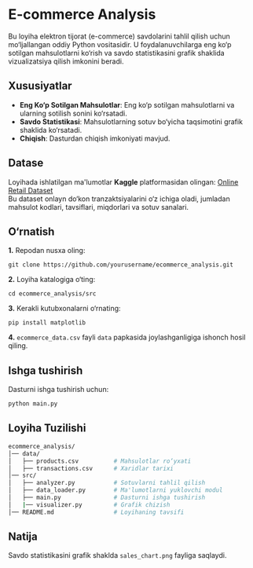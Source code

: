 # E-commerce Analysis

Bu loyiha elektron tijorat (e-commerce) savdolarini tahlil qilish uchun mo‘ljallangan oddiy Python vositasidir. U foydalanuvchilarga eng ko‘p sotilgan mahsulotlarni ko‘rish va savdo statistikasini grafik shaklida vizualizatsiya qilish imkonini beradi.

## Xususiyatlar
- **Eng Ko‘p Sotilgan Mahsulotlar**: Eng ko‘p sotilgan mahsulotlarni va ularning sotilish sonini ko‘rsatadi.
- **Savdo Statistikasi**: Mahsulotlarning sotuv bo‘yicha taqsimotini grafik shaklida ko‘rsatadi.
- **Chiqish**: Dasturdan chiqish imkoniyati mavjud.

## Datase
Loyihada ishlatilgan ma'lumotlar **Kaggle** platformasidan olingan:
[Online Retail Dataset](https://www.kaggle.com/datasets/carrie1/ecommerce-data)<br>
Bu dataset onlayn do‘kon tranzaktsiyalarini o‘z ichiga oladi, jumladan mahsulot kodlari, tavsiflari, miqdorlari va sotuv sanalari.

## O‘rnatish

**1.** Repodan nusxa oling:
```
git clone https://github.com/yourusername/ecommerce_analysis.git
```
**2.** Loyiha katalogiga o‘ting:
```
cd ecommerce_analysis/src
```
**3.** Kerakli kutubxonalarni o‘rnating:
```
pip install matplotlib
```
**4.** ```ecommerce_data.csv``` fayli ```data``` papkasida joylashganligiga ishonch hosil qiling.



## Ishga tushirish
Dasturni ishga tushirish uchun:

```bash
python main.py
```

## Loyiha Tuzilishi
```bash
ecommerce_analysis/
│── data/
│   ├── products.csv          # Mahsulotlar ro‘yxati
│   ├── transactions.csv      # Xaridlar tarixi
│── src/
│   ├── analyzer.py           # Sotuvlarni tahlil qilish
│   ├── data_loader.py        # Ma'lumotlarni yuklovchi modul
│   ├── main.py               # Dasturni ishga tushirish
│   |── visualizer.py         # Grafik chizish
│── README.md                 # Loyihaning tavsifi
```

## Natija
Savdo statistikasini grafik shaklda ```sales_chart.png``` fayliga saqlaydi.
